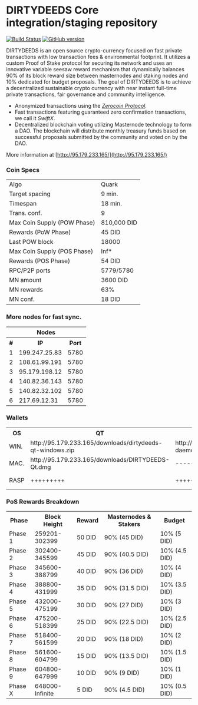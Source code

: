 DIRTYDEEDS Core integration/staging repository
=====================================

[![Build Status](https://travis-ci.org/DIRTYDEEDS-Project/DIRTYDEEDS.svg?branch=master)](https://travis-ci.org/DIRTYDEEDS-Project/DIRTYDEEDS) [![GitHub version](https://badge.fury.io/gh/DIRTYDEEDS-Project%2FDIRTYDEEDS.svg)](https://badge.fury.io/gh/DIRTYDEEDS-Project%2FDIRTYDEEDS)

DIRTYDEEDS is an open source crypto-currency focused on fast private transactions with low transaction fees & environmental footprint.  It utilizes a custom Proof of Stake protocol for securing its network and uses an innovative variable seesaw reward mechanism that dynamically balances 90% of its block reward size between masternodes and staking nodes and 10% dedicated for budget proposals. The goal of DIRTYDEEDS is to achieve a decentralized sustainable crypto currency with near instant full-time private transactions, fair governance and community intelligence.
- Anonymized transactions using the [_Zerocoin Protocol_](http://www.dirtydeeds.org/zdid).
- Fast transactions featuring guaranteed zero confirmation transactions, we call it _SwiftX_.
- Decentralized blockchain voting utilizing Masternode technology to form a DAO. The blockchain will distribute monthly treasury funds based on successful proposals submitted by the community and voted on by the DAO.

More information at [http://95.179.233.165/](http://95.179.233.165/)   

### Coin Specs
<table>
<tr><td>Algo</td><td>Quark</td></tr>
<tr><td>Target spacing</td><td>9 min.</td></tr>
<tr><td>Timespan</td><td>18 min.</td></tr>
  <tr><td>Trans. conf.</td><td>9</td></tr>
<tr><td>Max Coin Supply (POW Phase)</td><td>810,000 DID</td></tr>
  <tr><td>Rewards (PoW Phase)</td><td>45 DID</td></tr>
  <tr><td>Last POW block</td><td>18000</td></tr>
<tr><td>Max Coin Supply (POS Phase)</td><td>Inf*</td></tr>
  <tr><td>Rewards (POS Phase)</td><td>54 DID</td></tr>
    <tr><td>RPC/P2P ports</td><td>5779/5780</td></tr>
     <tr><td>MN amount</td><td>3600 DID</td></tr>
   <tr><td>MN rewards</td><td>63%</td></tr>
       <tr><td>MN conf.</td><td>18 DID</td></tr>

  
</table>




### More nodes for fast sync.

<table>
<th colspan=4>Nodes</th>
<tr><th>#</th><th>IP</th><th>Port</th></tr>
<tr><td>1</td><td>199.247.25.83</td><td>5780</td></tr>
  <tr><td>2</td><td>108.61.99.191</td><td>5780</td></tr>
  <tr><td>3</td><td>95.179.198.12</td><td>5780</td></tr>
  <tr><td>4</td><td>140.82.36.143</td><td>5780</td></tr>
  <tr><td>5</td><td>140.82.32.102</td><td>5780</td></tr>
  <tr><td>6</td><td>217.69.12.31</td><td>5780</td></tr>
</table>

### Wallets

<table>
<th>OS</th><th>QT</th><th>DAEMON</th><th>V.</th>
<tr><td>WIN.</td><td>http://95.179.233.165/downloads/dirtydeeds-qt-windows.zip</td><td>http://95.179.233.165/downloads/dirtydeeds-daemon-windows.zip</td><td>beta stable</td></tr>
<tr><td>MAC.</td><td>http://95.179.233.165/downloads/DIRTYDEEDS-Qt.dmg</td><td>---------</td><td>beta stable</td></tr>
<tr><td>RASP</td><td>+++++++++</td><td>+++++++++</td><td>alpha test</td></tr>
</table>

### PoS Rewards Breakdown

<table>
<th>Phase</th><th>Block Height</th><th>Reward</th><th>Masternodes & Stakers</th><th>Budget</th>
<tr><td>Phase 1</td><td>259201-302399</td><td>50 DID</td><td>90% (45 DID)</td><td>10% (5 DID)</td></tr>
<tr><td>Phase 2</td><td>302400-345599</td><td>45 DID</td><td>90% (40.5 DID)</td><td>10% (4.5 DID)</td></tr>
<tr><td>Phase 3</td><td>345600-388799</td><td>40 DID</td><td>90% (36 DID)</td><td>10% (4 DID)</td></tr>
<tr><td>Phase 4</td><td>388800-431999</td><td>35 DID</td><td>90% (31.5 DID)</td><td>10% (3.5 DID)</td></tr>
<tr><td>Phase 5</td><td>432000-475199</td><td>30 DID</td><td>90% (27 DID)</td><td>10% (3 DID)</td></tr>
<tr><td>Phase 6</td><td>475200-518399</td><td>25 DID</td><td>90% (22.5 DID)</td><td>10% (2.5 DID)</td></tr>
<tr><td>Phase 7</td><td>518400-561599</td><td>20 DID</td><td>90% (18 DID)</td><td>10% (2 DID)</td></tr>
<tr><td>Phase 8</td><td>561600-604799</td><td>15 DID</td><td>90% (13.5 DID)</td><td>10% (1.5 DID)</td></tr>
<tr><td>Phase 9</td><td>604800-647999</td><td>10 DID</td><td>90% (9 DID)</td><td>10% (1 DID)</td></tr>
<tr><td>Phase X</td><td>648000-Infinite</td><td>5 DID</td><td>90% (4.5 DID)</td><td>10% (0.5 DID)</td></tr>
</table>
